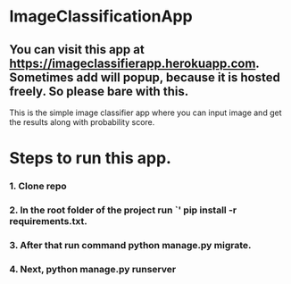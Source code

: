 # ImageClassificationApp
## You can visit this app at https://imageclassifierapp.herokuapp.com. Sometimes add will popup, because it is hosted freely. So please bare with this.
This is the simple image classifier app where you can input image and get the results along with probability score.


# Steps to run this app.
### 1. Clone repo
### 2. In the root folder of the project run `<addr>' pip install -r requirements.txt.
### 3. After that run command python manage.py migrate.
### 4. Next, python manage.py runserver <your host_name>
